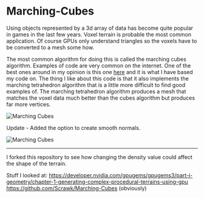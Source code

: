 # Marching-Cubes

Using objects represented by a 3d array of data has become quite popular in games in the last few years. Voxel terrain is probable the most common application. Of course GPUs only understand triangles so the voxels have to be converted to a mesh some how.

 
The most common algorithm for doing this is called the marching cubes algorithm. Examples of code are very common on the internet. One of the best ones around in my opinion is this one [here](http://www.siafoo.net/snippet/100) and it is what I have based my code on. The thing I like about this code is that it also implements the marching tetrahedron algorithm that is a little more difficult to find good examples of. The marching tetrahedron algorithm produces a mesh that matches the voxel data much better than the cubes algorithm but produces far more vertices.

![Marching Cubes](./Media/MarchingCubes2.png)

Update - Added the option to create smooth normals. 

![Marching Cubes](./Media/MarchingCubes3.png)


------------------------------------------------------------------------------------------------------------------
 I forked this repository to see how changing the density value could affect the shape of the terrain.
 
 Stuff I looked at:
 https://developer.nvidia.com/gpugems/gpugems3/part-i-geometry/chapter-1-generating-complex-procedural-terrains-using-gpu
 https://github.com/Scrawk/Marching-Cubes (obviously)
